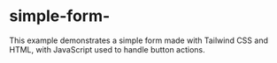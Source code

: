 # simple-form-

This example demonstrates a simple form made with Tailwind CSS and HTML, with JavaScript used to handle button actions.
